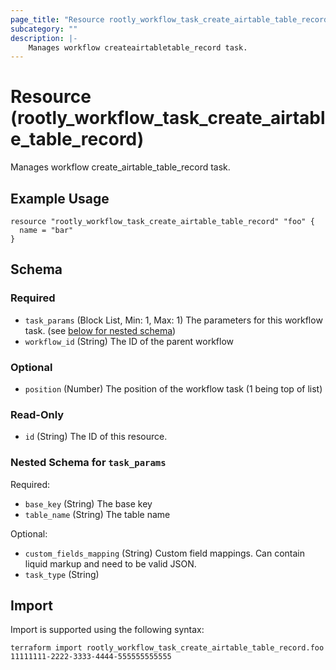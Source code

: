 ```yaml
---
page_title: "Resource rootly_workflow_task_create_airtable_table_record - terraform-provider-rootly"
subcategory: ""
description: |-
    Manages workflow createairtabletable_record task.
---
```


# Resource (rootly_workflow_task_create_airtable_table_record)

Manages workflow create_airtable_table_record task.

## Example Usage

```
resource "rootly_workflow_task_create_airtable_table_record" "foo" {
  name = "bar"
}
```

<!-- schema generated by tfplugindocs -->
## Schema

### Required

- `task_params` (Block List, Min: 1, Max: 1) The parameters for this workflow task. (see [below for nested schema](#nestedblock--task_params))
- `workflow_id` (String) The ID of the parent workflow

### Optional

- `position` (Number) The position of the workflow task (1 being top of list)

### Read-Only

- `id` (String) The ID of this resource.

<a id="nestedblock--task_params"></a>
### Nested Schema for `task_params`

Required:

- `base_key` (String) The base key
- `table_name` (String) The table name

Optional:

- `custom_fields_mapping` (String) Custom field mappings. Can contain liquid markup and need to be valid JSON.
- `task_type` (String)

## Import

Import is supported using the following syntax:

```shell
terraform import rootly_workflow_task_create_airtable_table_record.foo 11111111-2222-3333-4444-555555555555
```